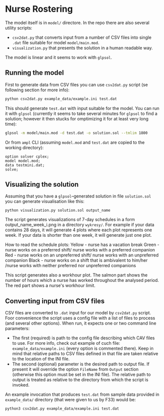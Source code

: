 # Nurse Rostering

The model itself is in `model/` directore. In the repo there are also several utility scripts:

- `csv2dat.py` that converts input from a number of CSV files into single `.dat` file suitable for model `model/main.mod`.
- `visualization.py` that presents the solution in a human readable way.

The model is linear and it seems to work with `glpsol`.


## Running the model

First to generate data from CSV files you can use `csv2dat.py` script (se following section for more info):

```sh
python csv2dat.py example_data/example.ini test.dat
```

This should generate `test.dat` with input suitable for the model. You can run it with `glpsol` (currently it seems to take 
several minutes for `glpsol` to find a solution; however it then stucks for omptimizing it for at least very long time):

```sh
glpsol -m model/main.mod -d test.dat -o solution.sol --tmlim 1800
```

Or from `ampl` CLI (assuming `model.mod` and `test.dat` are copied to the working directory):

```
option solver cplex;
model model.mod;
data testmini.dat;
solve;
```


## Visualizing the solution

Assuming that you have a `glpsol`–generated solution in file `solution.sol` you can generate visualisation like this:

```
python visualization.py solution.sol output_name
```

The script generates visualizations of 7-day schedules in a form output_name_week_i.png in a directory `wykresy/`. For example if your data contains
28 days, it will generate 4 plots where each plot represents one week. If your data is shorter than one week, it will generate just one plot.

How to read the schedule plots:
Yellow - nurse has a vacation break
Green  - nurse works on a preferred shift/ nurse works with a preferred companion
Red    - nurse works on an unpreferred shift/ nurse works with an unpreferred companion
Black  - nurse works on a shift that is ambivalent to him/her /nurse works with neither preferred nor unpreferred companions

This script generates also a workhour plot. 
The salmon part shows the number of hours which a nurse has worked throughout the analysed period. The red part shows a nurse's workhour limit.


## Converting input from CSV files

CSV files are converted to `.dat` input for our model by `csv2dat.py` script. Foor convenience the script uses a config file with 
a list of files to process (and several other options). When run, it expects one or two command line parameters:

- The first (required) is path to the config file describing which CAV files to use. For more info, check out example of cuch 
  file: `example_data/example.ini` (every option is commented there). Keep in mind that relative paths to CSV files defined in 
  that file are taken relative to the location of the INI file.
- The second (optional) parameter is the desired path to output file. If present it will override the option `FileName` from 
  `Output` section (otherwise this option must be set in the INI file). The relative path to output is treated as relative to the 
  directory from which the script is invoked.

An example invocation that produces `test.dat` from sample data provided in `example_data/` directory (that were given to us by 
F33) would be:

```sh
python3 csv2dat.py example_data/example.ini test.dat
```
